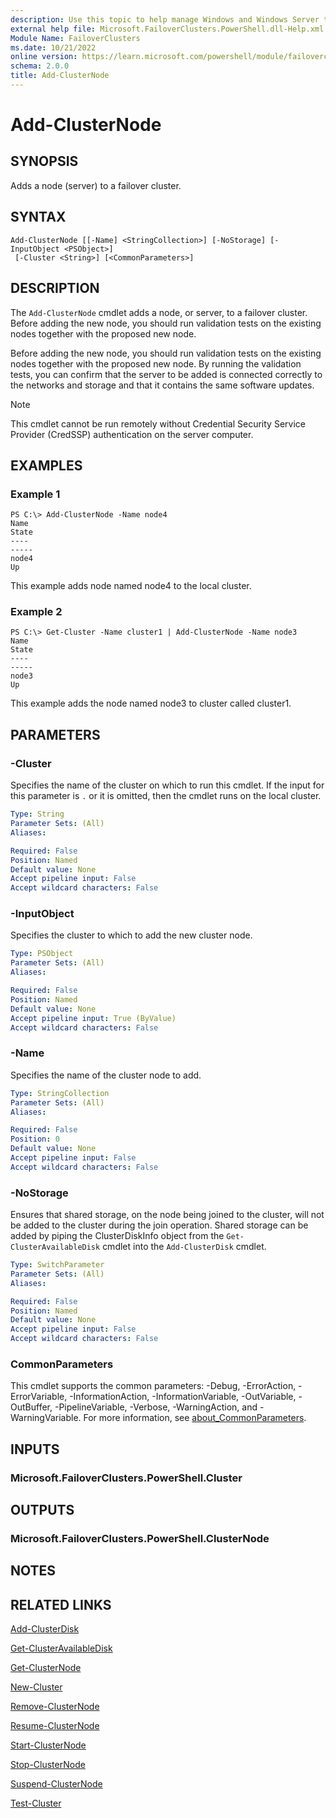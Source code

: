 ```yaml
---
description: Use this topic to help manage Windows and Windows Server technologies with Windows PowerShell.
external help file: Microsoft.FailoverClusters.PowerShell.dll-Help.xml
Module Name: FailoverClusters
ms.date: 10/21/2022
online version: https://learn.microsoft.com/powershell/module/failoverclusters/add-clusternode?view=windowsserver2022-ps&wt.mc_id=ps-gethelp
schema: 2.0.0
title: Add-ClusterNode
---
```


# Add-ClusterNode

## SYNOPSIS
Adds a node (server) to a failover cluster.

## SYNTAX

```
Add-ClusterNode [[-Name] <StringCollection>] [-NoStorage] [-InputObject <PSObject>]
 [-Cluster <String>] [<CommonParameters>]
```

## DESCRIPTION

The `Add-ClusterNode` cmdlet adds a node, or server, to a failover cluster. Before adding the new
node, you should run validation tests on the existing nodes together with the proposed new node.

Before adding the new node, you should run validation tests on the existing nodes together with the
proposed new node. By running the validation tests, you can confirm that the server to be added is
connected correctly to the networks and storage and that it contains the same software updates.

> [!NOTE]
> This cmdlet cannot be run remotely without Credential Security Service Provider (CredSSP)
> authentication on the server computer.

## EXAMPLES

### Example 1

```
PS C:\> Add-ClusterNode -Name node4
Name                                                                      State 
----                                                                      ----- 
node4                                                                        Up
```

This example adds node named node4 to the local cluster.

### Example 2

```
PS C:\> Get-Cluster -Name cluster1 | Add-ClusterNode -Name node3
Name                                                                      State 
----                                                                      ----- 
node3                                                                        Up
```

This example adds the node named node3 to cluster called cluster1.

## PARAMETERS

### -Cluster

Specifies the name of the cluster on which to run this cmdlet. If the input for this parameter is
`.` or it is omitted, then the cmdlet runs on the local cluster.

```yaml
Type: String
Parameter Sets: (All)
Aliases: 

Required: False
Position: Named
Default value: None
Accept pipeline input: False
Accept wildcard characters: False
```

### -InputObject

Specifies the cluster to which to add the new cluster node.

```yaml
Type: PSObject
Parameter Sets: (All)
Aliases: 

Required: False
Position: Named
Default value: None
Accept pipeline input: True (ByValue)
Accept wildcard characters: False
```

### -Name

Specifies the name of the cluster node to add.

```yaml
Type: StringCollection
Parameter Sets: (All)
Aliases: 

Required: False
Position: 0
Default value: None
Accept pipeline input: False
Accept wildcard characters: False
```

### -NoStorage

Ensures that shared storage, on the node being joined to the cluster, will not be added to the
cluster during the join operation. Shared storage can be added by piping the ClusterDiskInfo object
from the `Get-ClusterAvailableDisk` cmdlet into the `Add-ClusterDisk` cmdlet.

```yaml
Type: SwitchParameter
Parameter Sets: (All)
Aliases: 

Required: False
Position: Named
Default value: None
Accept pipeline input: False
Accept wildcard characters: False
```

### CommonParameters

This cmdlet supports the common parameters: -Debug, -ErrorAction, -ErrorVariable,
-InformationAction, -InformationVariable, -OutVariable, -OutBuffer, -PipelineVariable, -Verbose,
-WarningAction, and -WarningVariable. For more information, see
[about_CommonParameters](https://go.microsoft.com/fwlink/?LinkID=113216).

## INPUTS

### Microsoft.FailoverClusters.PowerShell.Cluster

## OUTPUTS

### Microsoft.FailoverClusters.PowerShell.ClusterNode

## NOTES

## RELATED LINKS

[Add-ClusterDisk](./Add-ClusterDisk.md)

[Get-ClusterAvailableDisk](./Get-ClusterAvailableDisk.md)

[Get-ClusterNode](./Get-ClusterNode.md)

[New-Cluster](./New-Cluster.md)

[Remove-ClusterNode](./Remove-ClusterNode.md)

[Resume-ClusterNode](./Resume-ClusterNode.md)

[Start-ClusterNode](./Start-ClusterNode.md)

[Stop-ClusterNode](./Stop-ClusterNode.md)

[Suspend-ClusterNode](./Suspend-ClusterNode.md)

[Test-Cluster](./Test-Cluster.md)
